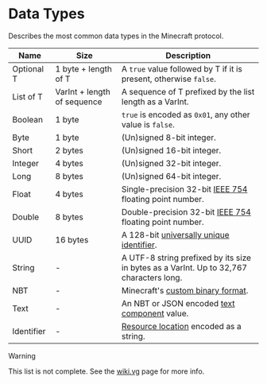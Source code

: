 # Data Types
Describes the most common data types in the Minecraft protocol.

| Name | Size | Description |
| ---- | ---- | ----------- |
| Optional T | 1 byte + length of T | A `true` value followed by T if it is present, otherwise `false`. |
| List of T | VarInt + length of sequence | A sequence of T prefixed by the list length as a VarInt. |
| Boolean | 1 byte | `true` is encoded as `0x01`, any other value is `false`.
| Byte | 1 byte | (Un)signed 8-bit integer. |
| Short | 2 bytes | (Un)signed 16-bit integer. |
| Integer | 4 bytes | (Un)signed 32-bit integer. |
| Long | 8 bytes | (Un)signed 64-bit integer. |
| Float | 4 bytes | Single-precision 32-bit [IEEE 754](https://en.wikipedia.org/wiki/IEEE_754) floating point number. |
| Double | 8 bytes | Double-precision 32-bit [IEEE 754](https://en.wikipedia.org/wiki/IEEE_754) floating point number. |
| UUID | 16 bytes | A 128-bit [universally unique identifier](https://en.wikipedia.org/wiki/Universally_unique_identifier). |
| String | - | A UTF-8 string prefixed by its size in bytes as a VarInt. Up to 32,767 characters long. |
| NBT | - | Minecraft's [custom binary format](https://minecraft.wiki/w/NBT_format).
| Text | - | An NBT or JSON encoded [text component](https://minecraft.wiki/w/Raw_JSON_text_format) value. |
| Identifier | - | [Resource location](https://minecraft.wiki/w/Resource_location) encoded as a string. |

> [!WARNING]
> This list is not complete. See the [wiki.vg](https://wiki.vg/Protocol#Data_types) page for more info.